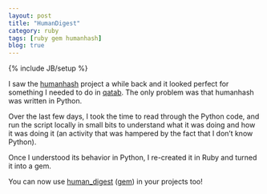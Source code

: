 ```yaml
---
layout: post
title: "HumanDigest"
category: ruby
tags: [ruby gem humanhash]
blog: true
---
```

{% include JB/setup %}

I saw the [humanhash][] project a while back and it looked perfect for something I needed to do in [qatab][]. The only problem was that humanhash was written in Python.

Over the last few days, I took the time to read through the Python code, and run the script locally in small bits to understand what it was doing and how it was doing it (an activity that was hampered by the fact that I don’t know Python).

Once I understood its behavior in Python, I re-created it in Ruby and turned it into a gem.

You can now use [human_digest][] ([gem][human_digest_gem]) in your projects too!


[humanhash]: https://github.com/zacharyvoase/humanhash
[qatab]: http://qatab.com
[human_digest]: https://github.com/bookwyrm/human_digest
[human_digest_gem]: https://rubygems.org/gems/human_digest